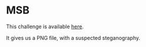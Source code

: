 # MSB

This challenge is available [here](https://play.picoctf.org/practice/challenge/359?category=4&page=1&solved=1).

It gives us a PNG file, with a suspected steganography.
